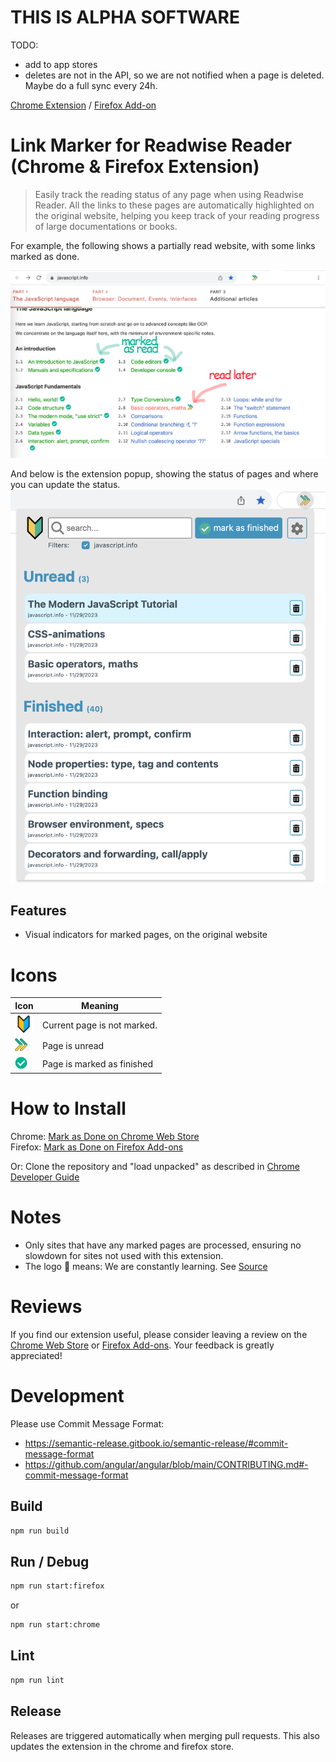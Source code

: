 # THIS IS ALPHA SOFTWARE

TODO: 
- add to app stores
- deletes are not in the API, so we are not notified when a page is deleted. Maybe do a full sync every 24h.


[Chrome Extension](https://chrome.google.com/webstore/detail/TODO)  /  [Firefox Add-on](https://addons.mozilla.org/en-US/firefox/addon/TODO/)

# Link Marker for Readwise Reader (Chrome & Firefox Extension)

> Easily track the reading status of any page when using Readwise Reader. 
> All the links to these pages are automatically highlighted on the original website, 
> helping you keep track of your reading progress of large documentations or books.


For example, the following shows a partially read website, with some links marked as done. 

 ![](docs/example.png) 

And below is the extension popup, showing the status of pages and where you can update the status.
![](docs/screenshot-popup.png)



## Features

  -  Visual indicators for marked pages, on the original website

# Icons
| Icon | Meaning                     |
| --- |-----------------------------|
| <img src="images/icon-none.png" width=30> | Current page is not marked. |
| <img src="images/icon-todo.png" width=20> | Page is unread              |
| <img src="images/icon-done.png" width=20> | Page is marked as finished  |


# How to Install

Chrome: [Mark as Done on Chrome Web Store](https://chrome.google.com/webstore/detail/TODO/TODO)  
Firefox: [Mark as Done on Firefox Add-ons](https://addons.mozilla.org/en-US/firefox/addon/TODO/)

Or: Clone the repository and "load unpacked" as described in [Chrome Developer Guide](https://developer.chrome.com/docs/extensions/mv3/getstarted/#manifest)

# Notes

* Only sites that have any marked pages are processed, ensuring no slowdown for sites not used with this extension.
* The logo 🔰 means: We are constantly learning. See [Source](https://emojipedia.org/japanese-symbol-for-beginner/)

# Reviews
If you find our extension useful, please consider leaving a review on the 
[Chrome Web Store](https://chrome.google.com/webstore/detail/mark-as-done/TODO) or 
[Firefox Add-ons](https://addons.mozilla.org/en-US/firefox/addon/TODO/). Your feedback is greatly appreciated!


# Development

Please use  Commit Message Format: 
- https://semantic-release.gitbook.io/semantic-release/#commit-message-format  
- https://github.com/angular/angular/blob/main/CONTRIBUTING.md#-commit-message-format  

## Build

```bash
npm run build
```

## Run / Debug

```bash
npm run start:firefox
```

or 

```bash
npm run start:chrome
```

## Lint

```bash
npm run lint
```

## Release

Releases are triggered automatically when merging pull requests. This also updates the extension in the chrome and firefox store. 

